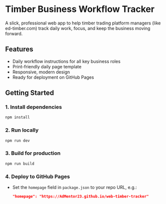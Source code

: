 # Timber Business Workflow Tracker

A slick, professional web app to help timber trading platform managers (like ed-timber.com) track daily work, focus, and keep the business moving forward.

## Features
- Daily workflow instructions for all key business roles
- Print-friendly daily page template
- Responsive, modern design
- Ready for deployment on GitHub Pages

## Getting Started

### 1. Install dependencies
```bash
npm install
```

### 2. Run locally
```bash
npm run dev
```

### 3. Build for production
```bash
npm run build
```

### 4. Deploy to GitHub Pages
- Set the `homepage` field in `package.json` to your repo URL, e.g.:
  ```json
  "homepage": "https://AdMentor23.github.io/web-timber-tracker"
  ```